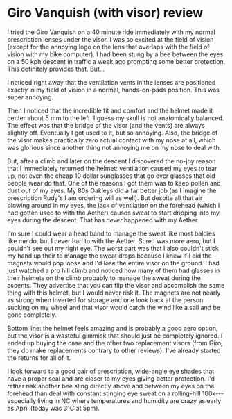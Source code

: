 # Giro Vanquish (with visor) review

I tried the Giro Vanquish on a 40 minute ride immediately with my normal prescription lenses under the visor. I was so excited at the field of vision (except for the annoying logo on the lens that overlaps with the field of vision with my bike computer). I had been stung by a bee between the eyes on a 50 kph descent in traffic a week ago prompting some better protection. This definitely provides that. But...

I noticed right away that the ventilation vents in the lenses are positioned exactly in my field of vision in a normal, hands-on-pads position. This was super annoying.

Then I noticed that the incredible fit and comfort and the helmet made it center about 5 mm to the left. I guess my skull is not anatomically balanced. The effect was that the bridge of the visor (and the vents) are always slightly off. Eventually I got used to it, but so annoying. Also, the bridge of the visor makes practically zero actual contact with my nose at all, which was glorious since another thing not annoying me on my nose to deal with.

But, after a climb and later on the descent I discovered the no-joy reason that I immediately returned the helmet: ventilation caused my eyes to tear up, not even the cheap 10 dollar sunglasses that go over glasses that old people wear do that. One of the reasons I got them was to keep pollen and dust out of my eyes. My 80s Oakleys did a far better job (as I imagine the prescription Rudy's I am ordering will as well). But despite all that air blowing around in my eyes, the lack of ventilation on the forehead (which I had gotten used to with the Aether) causes sweat to start dripping into my eyes during the descent. That has *never* happened with my Aether. 

I'm sure I could wear a head band to manage the sweat like most baldies like me do, but I never had to with the Aether. Sure I was more aero, but I couldn't see out my right eye. The worst part was that I also couldn't stick my hand up their to manage the sweat drops because I knew if I did the magnets would pop loose and I'd lose the entire visor on the ground. I had just watched a pro hill climb and noticed how many of them had glasses in their helmets on the climb probably to manage the sweat during the ascents. They advertise that you can flip the visor and accomplish the same thing with this helmet, but I would never risk it. The magnets are not nearly as strong when inverted for storage and one look back at the person sucking on my wheel and that visor would  catch the wind like a sail and be gone completely.

Bottom line: the helmet feels amazing and is probably a good aero option, but the visor is a wasteful gimmick that should just be completely ignored. I ended up buying the case and the other two replacement visors (from Giro, they do make replacements contrary to other reviews). I've already started the returns for all of it.

I look forward to a good pair of prescription, wide-angle eye shades that have a proper seal and are closer to my eyes giving better protection. I'd rather risk another bee sting directly above and between my eyes on the forehead than deal with constant stinging eye sweat on a rolling-hill 100k---especially living in NC where temperatures and humidity are crazy as early as April (today was 31C at 5pm).
